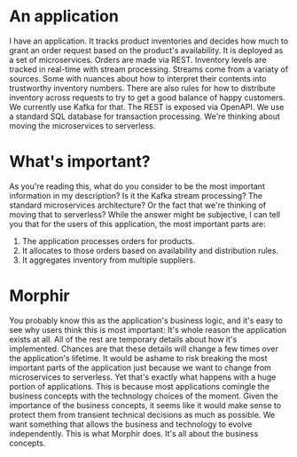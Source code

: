 # An application
I have an application.  It tracks product inventories and decides how much to grant an order request based on the product's availability.  It is deployed as a set of microservices.  Orders are made via REST.  Inventory levels are tracked in real-time with stream processing.  Streams come from a variaty of sources.  Some with nuances about how to interpret their contents into trustworthy inventory numbers.  There are also rules for how to distribute inventory across requests to try to get a good balance of happy customers.  We currently use Kafka for that.  The REST is exposed via OpenAPI.  We use a standard SQL database for transaction processing.  We're thinking about moving the microservices to serverless.

# What's important?
As you're reading this, what do you consider to be the most important information in my description?  Is it the Kafka stream processing?  The standard microservices architecture?  Or the fact that we're thinking of moving that to serverless?  While the answer might be subjective, I can tell you that for the users of this application, the most important parts are:
1. The application processes orders for products.
1. It allocates to those orders based on availability and distribution rules.
1. It aggregates inventory from multiple suppliers.

# Morphir
You probably know this as the application's business logic, and it's easy to see why users think this is most important: It's whole reason the application exists at all.  All of the rest are temporary details about how it's implemented.  Chances are that these details will change a few times over the application's lifetime.  It would be ashame to risk breaking the most important parts of the application just because we want to change from microservices to serverless.  Yet that's exactly what happens with a huge portion of applications.  This is because most applications comingle the business concepts with the technology choices of the moment. Given the importance of the business concepts, it seems like it would make sense to protect them from transient technical decisions as much as possible.  We want something that allows the business and technology to evolve independently.  This is what Morphir does.  It's all about the business concepts.
